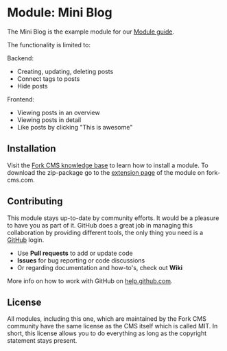 # Module: Mini Blog

The Mini Blog is the example module for our [Module guide](https://github.com/forkcms/documentation/tree/master/module%20guide).

The functionality is limited to:

Backend:

- Creating, updating, deleting posts
- Connect tags to posts
- Hide posts


Frontend:

- Viewing posts in an overview
- Viewing posts in detail
- Like posts by clicking "This is awesome"

## Installation

Visit the [Fork CMS knowledge base](http://fork-cms.com/knowledge-base) to learn how to install a module. To download the zip-package go to the [extension page](http://www.fork-cms.com/extensions/detail/mini_blog) of the module on fork-cms.com.


## Contributing

This module stays up-to-date by community efforts. It would be a pleasure to have you as part of it. GitHub does a great job in managing this collaboration by providing different tools, the only thing you need is a [GitHub](https://github.com/) login.

* Use **Pull requests** to add or update code
* **Issues** for bug reporting or code discussions
* Or regarding documentation and how-to's, check out **Wiki**

More info on how to work with GitHub on [help.github.com](https://help.github.com).

## License

All modules, including this one, which are maintained by the Fork CMS community have the same license as the CMS itself which is called MIT. In short, this license allows you to do everything as long as the copyright statement stays present.